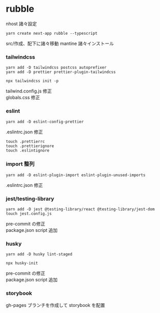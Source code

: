 # rubble

nhost 諸々設定

```
yarn create next-app rubble --typescript
```

src/作成、配下に諸々移動
mantine 諸々インストール

### tailwindcss

```
yarn add -D tailwindcss postcss autoprefixer
yarn add -D prettier prettier-plugin-tailwindcss
```

```
npx tailwindcss init -p
```

tailwind.config.js 修正  
globals.css 修正

### eslint

```
yarn add -D eslint-config-prettier
```

.eslintrc.json 修正

```
touch .prettierrc
touch .prettierignore
touch .eslintignore
```

### import 整列

```
yarn add -D eslint-plugin-import eslint-plugin-unused-imports
```

.eslintrc.json 修正

### jest/testing-library

```
yarn add -D jest @testing-library/react @testing-library/jest-dom
touch jest.config.js
```

pre-commit の修正  
package.json script 追加

### husky

```
yarn add -D husky lint-staged
```

```
npx husky-init
```

pre-commit の修正  
package.json script 追加

### storybook

gh-pages ブランチを作成して storybook を配置
